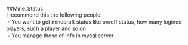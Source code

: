 ##Mine_Status<br>
I recommend this the following people.<br>
・You want to get minecraft status like on/off status, how many logined players, such a player and so on<br>
・You manage those of info in mysql server

